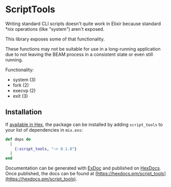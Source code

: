# ScriptTools

Writing standard CLI scripts doesn't quite work in Elixir because standard *nix
operations (like "system") aren't exposed.

This library exposes some of that functionality.

These functions may not be suitable for use in a long-running application due to
not leaving the BEAM process in a consistent state or even still running.

Functionality:

 - system (3)
 - fork (2)
 - execvp (2)
 - exit (3)

## Installation

If [available in Hex](https://hex.pm/docs/publish), the package can be installed
by adding `script_tools` to your list of dependencies in `mix.exs`:

```elixir
def deps do
  [
    {:script_tools, "~> 0.1.0"}
  ]
end
```

Documentation can be generated with [ExDoc](https://github.com/elixir-lang/ex_doc)
and published on [HexDocs](https://hexdocs.pm). Once published, the docs can
be found at [https://hexdocs.pm/script_tools](https://hexdocs.pm/script_tools).

